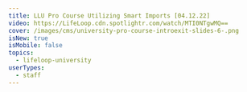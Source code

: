```yaml
---
title: LLU Pro Course Utilizing Smart Imports [04.12.22]
video: https://LifeLoop.cdn.spotlightr.com/watch/MTI0NTgwMQ==
cover: /images/cms/university-pro-course-introexit-slides-6-.png
isNew: true
isMobile: false
topics:
  - lifeloop-university
userTypes:
  - staff
---
```

